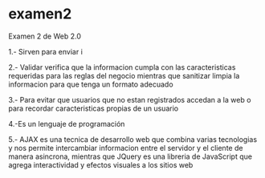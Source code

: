 # examen2
Examen 2 de Web 2.0

1.- Sirven para enviar i

2.- Validar verifica que la informacion cumpla con las caracteristicas requeridas para las reglas del negocio mientras que sanitizar limpia la informacion para que tenga un formato adecuado

3.- Para evitar que usuarios que no estan registrados accedan a la web o para recordar caracteristicas propias de un usuario

4.-Es un lenguaje de programación

5.- AJAX es una tecnica de desarrollo web que combina varias tecnologias y nos permite intercambiar informacion entre el servidor y el cliente de manera asincrona, mientras que JQuery es una libreria de JavaScript que agrega interactividad y efectos visuales a los sitios web

